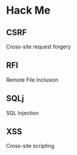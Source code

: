 # Hack Me

## CSRF
Cross-site request forgery

## RFI
Remote File Inclusion

## SQLj
SQL Injection

## XSS
Cross-site scripting
